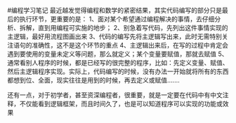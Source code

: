 #编程学习笔记
最近越发觉得编程和数学的紧密结果，其实代码编写的部分只是最后的执行环节，更重要的是：
1、面对某个希望通过编程解决的事情，去仔细分析、拆解，直到用编程可实施的地步；
2、别急着写代码，先列出这件事情实现的主逻辑，最好用流程图画出来
3、代码的编写先将主逻辑写出来，此时无需特别关注语句的准确性，这不是这个环节的重点
4、主逻辑出来后，在写的过程中肯定会遇到要使用的变量未定义等问题，那么就定义；某个变量要赋值，那就去赋值
5、通常看别人程序的时候，都是已经写的很完整的程序，比如：先定义变量、赋值、然后主逻辑程序实现。实际上，代码编写的时候，没有办法一开始就将所有的东西
都想到位、全面，现实往往是用到的时候，再去定义或赋值.......


还有一点，对于初学者，甚至资深编程者，很重要，就是一定要在代码中有中文注释，不仅能看到逻辑框架，而且时间久了，也是可以知道程序可以实现的功能或效果
